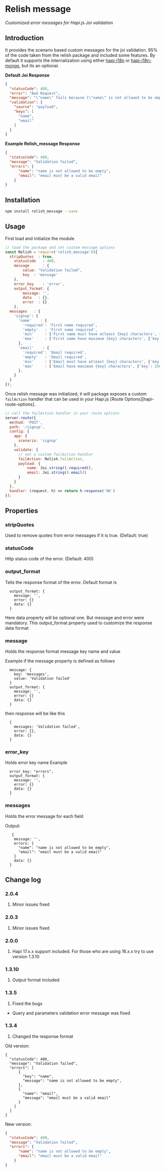 # Relish message

_Customized error messages for Hapi.js Joi validation_


## Introduction

It provides the scenario based custom messages for the joi validation. 95% of the code taken from the relish package and included some features. By default it supports the internalization using either [hapi-i18n](https://github.com/codeva/hapi-i18n) or [hapi-i18n-mongo](https://github.com/sivabalan02/hapi-i18n-mongo), but its an optional. 

**Default Joi Response**
```json
{
  "statusCode": 400,
  "error": "Bad Request",
  "message": "\"name\" fails because [\"name\" is not allowed to be empty], \"email\" must be a valid email",
  "validation": {
    "source": "payload",
    "keys": [
      "name",
      "email"
    ]
  }
}
```

**Example Relish_message Response**
```json
{
  "statusCode": 400,
  "message": "Validation failed",
  "errors": {
      "name": "name is not allowed to be empty",
      "email": "email must be a valid email"
    }
}
```

## Installation
```sh
npm install relish_message --save
```

## Usage
First load and initialize the module

```js
// load the package and set custom message options
const Relish = require('relish_message')({
  stripQuotes  : true,
    statusCode   : 400,
    message      : {
        value: "Validation failed",
        key  : 'message'
    },
    error_key    : 'error',
    output_format: {
        message: '',
        data   : {},
        error  : {}
    },
  messages   : {
    'signup': {
      'name'    : {
        'required': 'First name required',
        'empty'   : 'First name required',
        'min'     : ['First name must have atleast {key} characters', {'key': 2}],
        'max'     : ['First name have maximum {key} characters', {'key': 35}]
      },
      'email'    : {
        'required': 'Email required',
        'empty'   : 'Email required',
        'min'     : ['Email must have atleast {key} characters', {'key': 3}],
        'max'     : ['Email have maximum {key} characters', {'key': 256}]
      },
    }
  }
});
```

Once relish message was initialized, it will package exposes a custom `failAction` handler that can be used in your Hapi.js [Route Options][hapi-route-options].

```js
// call the failAction handler in your route options
server.route({
  method: 'POST',
  path: '/signup',
  config: {
    app: {
      scenario: 'signup'
    },
    validate: {
      // set a custom failAction handler
      failAction: Relish.failAction,
      payload: {
          name: Joi.string().required(),
          email: Joi.string().email()
      }
    }
  },
  handler: (request, h) => return h.response('OK')
});
```

## Properties

### stripQuotes
 Used to remove quotes from error messages if it is true. (Default: true)

### statusCode
Http status code of the error. (Default: 400)

### output_format
Tells the response format of the error. Default format is
```
  output_format: {
    message: '',
    error: {}
    data: {}
  }
```
Here data property will be optional one. But message and error were mandatory. This output_format property used to customize the response data format

### message
Holds the response format message key name and value

Example if the message property is defined as follows 
```
  message: {
    key: 'messages',
    value: 'Validation failed'
  }
  output_format: {
    message: '',
    error: {}
    data: {}
  }
```

then response will be like this
```
  {
    messages: 'Validation failed',
    error: {},
    data: {}
  }
```

### error_key
Holds error key name
Example
```
  error_key: "errors",
  output_format: {
    message: '',
    error: {}
    data: {}
  }
```

### messages
Holds the error message for each field

Output: 
```
   {
    message: '',
    errors: {
      "name": "name is not allowed to be empty",
      "email": "email must be a valid email"
    }
    data: {}
  }
```

## Change log

### 2.0.4
1) Minor issues fixed

### 2.0.3
1) Minor issues fixed

### 2.0.0
1) Hapi 17.x.x support included. For those who are using 16.x.x try to use version 1.3.10

### 1.3.10
1) Output format included

### 1.3.5
1) Fixed the bugs
  - Query and parameters validation error message was fixed

### 1.3.4
1) Changed the response format 

Old version:
```
{
  "statusCode": 400,
  "message": "Validation failed",
  "errors": [
      {
        "key": "name",
        "message": "name is not allowed to be empty",
      },
      {
        "name": "email",
        "message": "email must be a valid email"
      }
    ]
  ]
}
```
New version:
```json
{
  "statusCode": 400,
  "message": "Validation failed",
  "errors": {
      "name": "name is not allowed to be empty",
      "email": "email must be a valid email"
    }
}
```